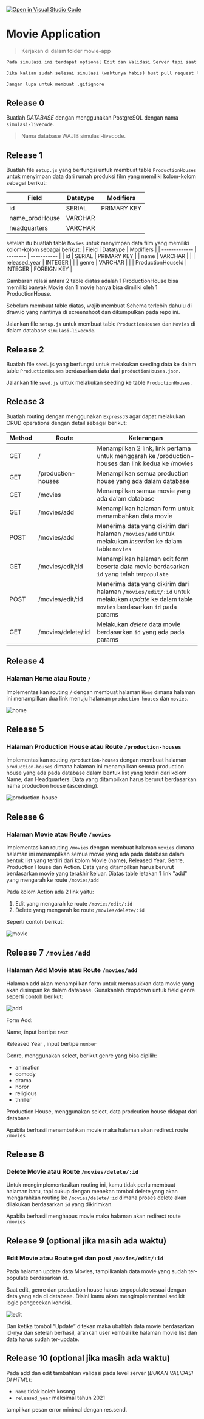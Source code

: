 [![Open in Visual Studio Code](https://classroom.github.com/assets/open-in-vscode-2e0aaae1b6195c2367325f4f02e2d04e9abb55f0b24a779b69b11b9e10269abc.svg)](https://classroom.github.com/online_ide?assignment_repo_id=16266374&assignment_repo_type=AssignmentRepo)
# Movie Application


> Kerjakan di dalam folder movie-app

```txt
Pada simulasi ini terdapat optional Edit dan Validasi Server tapi saat Live Code, Edit dan Validasi merupakan hal yang wajib. 

Jika kalian sudah selesai simulasi (waktunya habis) buat pull request lalu lanjutkan secara mandiri, serta coba fitur Edit dan Validasi pada Add & Edit.

Jangan lupa untuk membuat .gitignore 
```

## Release 0
Buatlah *DATABASE* dengan menggunakan PostgreSQL dengan nama `simulasi-livecode`.
> Nama database WAJIB simulasi-livecode.

## Release 1
Buatlah file `setup.js` yang berfungsi untuk membuat table `ProductionHouses` untuk menyimpan data dari rumah produksi film yang memiliki kolom-kolom sebagai berikut:

| Field         | Datatype | Modifiers   |
| ------------- | -------- | ----------- |
| id            | SERIAL   | PRIMARY KEY |
| name_prodHouse| VARCHAR  |             |
| headquarters  | VARCHAR  |             |

setelah itu buatlah table `Movies` untuk menyimpan data film yang memiliki kolom-kolom sebagai berikut:
| Field         | Datatype | Modifiers   |
| ------------- | -------- | ----------- |
| id            | SERIAL   | PRIMARY KEY |
| name          | VARCHAR  |             |
| released_year | INTEGER  |             |
| genre  | VARCHAR  |             |
| ProductionHouseId  | INTEGER  | FOREIGN KEY            |

Gambaran relasi antara 2 table diatas adalah 1 ProductionHouse bisa memiliki banyak Movie dan 1 movie hanya bisa dimiliki oleh 1 ProductionHouse.

Sebelum membuat table diatas, wajib membuat Schema terlebih dahulu di draw.io yang nantinya di screenshoot dan dikumpulkan pada repo ini. 

Jalankan file `setup.js` untuk membuat table `ProductionHouses` dan `Movies` di dalam database `simulasi-livecode`.

## Release 2
Buatlah file `seed.js` yang berfungsi untuk melakukan seeding data ke dalam table `ProductionHouses` berdasarkan data dari `productionHouses.json`.

Jalankan file `seed.js` untuk melakukan seeding ke table `ProductionHouses`.

## Release 3

Buatlah routing dengan menggunakan `ExpressJS` agar dapat melakukan CRUD operations dengan detail sebagai berikut:

| Method | Route             | Keterangan                                                                                                               |
| ------ | ----------------- | ------------------------------------------------------------------------------------------------------------------------ |
| GET    | /                 | Menampilkan 2 link, link pertama untuk menggarah ke /production-houses dan link kedua ke /movies                                                                        |
| GET    | /production-houses                 | Menampilkan semua production house yang ada dalam database                                                                        |
| GET    | /movies        | Menampilkan semua movie yang ada dalam database                                                                    |
| GET    | /movies/add     | Menampilkan halaman form untuk menambahkan data movie                                                                  |
| POST   | /movies/add     | Menerima data yang dikirim dari halaman `/movies/add` untuk melakukan _insertion_ ke dalam table `movies`            |
| GET    | /movies/edit/:id     | Menampilkan halaman edit form beserta data movie berdasarkan `id` yang telah ter`populate`                                                                  |
| POST   | /movies/edit/:id     | Menerima data yang dikirim dari halaman `/movies/edit/:id` untuk melakukan _update_ ke dalam table `movies` berdasarkan `id` pada params            |
| GET    | /movies/delete/:id | Melakukan _delete_ data movie berdasarkan `id` yang ada pada params                                                      |


## Release 4
### Halaman Home atau Route `/`
Implementasikan routing `/` dengan membuat halaman `Home` dimana halaman ini menampilkan dua link menuju halaman `production-houses` dan `movies`.

![home](./assets/home.png "home")

## Release 5
### Halaman Production House atau Route `/production-houses`
Implementasikan routing `/production-houses` dengan membuat halaman `production-houses` dimana halaman ini menampilkan semua production house yang ada pada database dalam bentuk list yang terdiri dari kolom Name, dan Headquarters. Data yang ditampilkan harus berurut berdasarkan nama production house (ascending).

![production-house](./assets/production-house-index.png "production-house")

## Release 6
### Halaman Movie atau Route `/movies`
Implementasikan routing `/movies` dengan membuat halaman `movies` dimana halaman ini menampilkan semua movie yang ada pada database dalam bentuk list yang terdiri dari kolom Movie (name), Released Year, Genre, Production House dan Action. Data yang ditampilkan harus berurut berdasarkan movie yang terakhir keluar. Diatas table letakan 1 link "add" yang mengarah ke route `/movies/add`

Pada kolom Action ada 2 link yaitu:
1. Edit yang mengarah ke route `/movies/edit/:id`
1. Delete yang mengarah ke route `/movies/delete/:id`

Seperti contoh berikut:

![movie](./assets/movie-list-3.png "movie")

## Release 7 `/movies/add`
### Halaman Add Movie atau Route `/movies/add`
Halaman add akan menampilkan form untuk memasukkan data movie yang akan disimpan ke dalam database. Gunakanlah dropdown untuk field genre seperti contoh berikut:

![add](./assets/movie-add.png "add")

Form Add:

Name, input bertipe `text`

Released Year , input bertipe `number`

Genre, menggunakan select, berikut genre yang bisa dipilih:
- animation
- comedy
- drama
- horor
- religious
- thriller

Production House, menggunakan select, data prodcution house didapat dari database 

Apabila berhasil menambahkan movie maka halaman akan redirect route `/movies`


## Release 8
### Delete Movie atau Route `/movies/delete/:id`
Untuk mengimplementasikan routing ini, kamu tidak perlu membuat halaman baru, tapi cukup dengan menekan tombol delete yang akan mengarahkan routing ke `/movies/delete/:id` dimana proses delete akan dilakukan berdasarkan `id` yang dikirimkan. 

Apabila berhasil menghapus movie maka halaman akan redirect route `/movies`

## Release 9 (optional jika masih ada waktu)
### Edit Movie atau Route get dan post `/movies/edit/:id`
Pada halaman update data Movies, tampilkanlah data movie yang sudah ter-populate berdasarkan id.

Saat edit, genre dan production house harus terpopulate sesuai dengan data yang ada di database. Disini kamu akan mengimplementasi sedikit logic pengecekan kondisi.

![edit](./assets/movie-edit-2.png "edit")

Dan ketika tombol “Update” ditekan maka ubahlah data movie berdasarkan id-nya dan setelah berhasil, arahkan user kembali ke halaman movie list dan data harus sudah ter-update.


## Release 10 (optional jika masih ada waktu)
Pada add dan edit tambahkan validasi pada level server (*BUKAN VALIDASI DI HTML*):
- `name` tidak boleh kosong  
- `released_year` maksimal tahun 2021  

tampilkan pesan error minimal dengan res.send.
